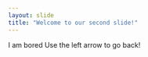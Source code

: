 ```yaml
---
layout: slide
title: "Welcome to our second slide!"
---
```

I am bored
Use the left arrow to go back!
